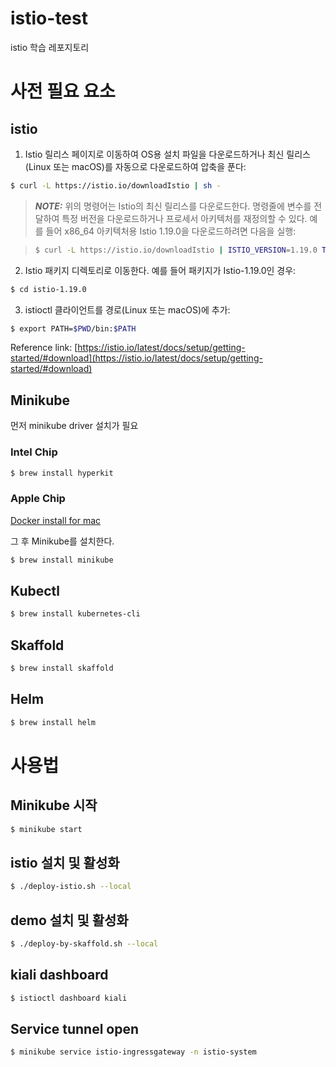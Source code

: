 # istio-test
istio 학습 레포지토리


# 사전 필요 요소
## istio
1. Istio 릴리스 페이지로 이동하여 OS용 설치 파일을 다운로드하거나 최신 릴리스(Linux 또는 macOS)를 자동으로 다운로드하여 압축을 푼다:
```bash
$ curl -L https://istio.io/downloadIstio | sh -
```
> **_NOTE:_** 위의 명령어는 Istio의 최신 릴리스를 다운로드한다. 명령줄에 변수를 전달하여 특정 버전을 다운로드하거나 프로세서 아키텍처를 재정의할 수 있다. 예를 들어 x86_64 아키텍처용 Istio 1.19.0을 다운로드하려면 다음을 실행:

> ```bash
> $ curl -L https://istio.io/downloadIstio | ISTIO_VERSION=1.19.0 TARGET_ARCH=x86_64 sh -
> ```
2. Istio 패키지 디렉토리로 이동한다. 예를 들어 패키지가 Istio-1.19.0인 경우:
```bash
$ cd istio-1.19.0
```
3. istioctl 클라이언트를 경로(Linux 또는 macOS)에 추가:
```bash
$ export PATH=$PWD/bin:$PATH
```
Reference link: [https://istio.io/latest/docs/setup/getting-started/#download](https://istio.io/latest/docs/setup/getting-started/#download)

## Minikube
먼저 minikube driver 설치가 필요
### Intel Chip
```bash 
$ brew install hyperkit
```
### Apple Chip
[Docker install for mac](https://docs.docker.com/desktop/install/mac-install/)

그 후 Minikube를 설치한다.
```bash
$ brew install minikube
```

## Kubectl
```bash
$ brew install kubernetes-cli
```

## Skaffold
```bash
$ brew install skaffold
```

## Helm
```bash
$ brew install helm
```

# 사용법
## Minikube 시작
```bash
$ minikube start
```
## istio 설치 및 활성화
```bash
$ ./deploy-istio.sh --local
```
## demo 설치 및 활성화
```bash
$ ./deploy-by-skaffold.sh --local
```
## kiali dashboard
```bash
$ istioctl dashboard kiali
```
## Service tunnel open
```bash
$ minikube service istio-ingressgateway -n istio-system
```
